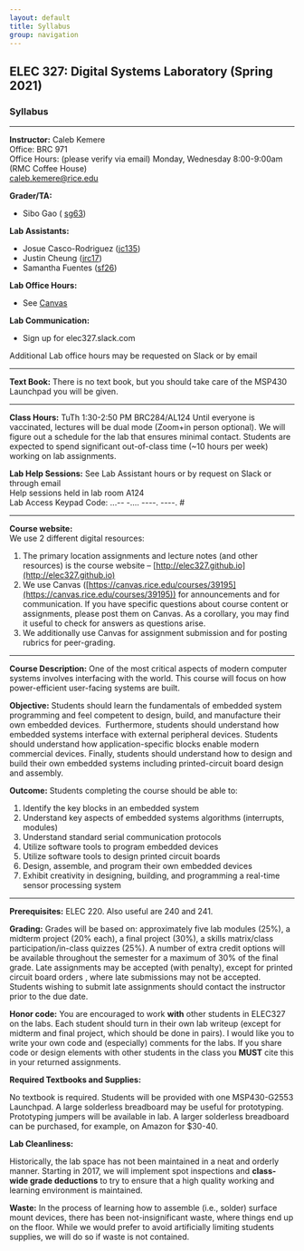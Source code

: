 ```yaml
---
layout: default
title: Syllabus
group: navigation
---
```


## ELEC 327: Digital Systems Laboratory (Spring 2021)

### Syllabus

***

**Instructor:**
Caleb Kemere  
Office: BRC 971  
Office Hours: (please verify via email) Monday, Wednesday 8:00-9:00am (RMC Coffee House)  
caleb.kemere@rice.edu

**Grader/TA:**
  - Sibo Gao ( [sg63](mailto:sg63@rice.edu))

**Lab Assistants:**
  - Josue Casco-Rodriguez ([jc135](mailto:jc135@rice.edu))
  - Justin Cheung ([jrc17](mailto:jrc17@rice.edu))
  - Samantha Fuentes ([sf26](mailto:sf26@rice.edu))

**Lab Office Hours:**
  - See [Canvas](https://canvas.rice.edu/courses/39195)
  
 **Lab Communication:**
  - Sign up for elec327.slack.com

Additional Lab office hours may be requested on Slack or by email

---
**Text Book:** There is no text book, but you should take care of the MSP430 Launchpad you will be given.

---

**Class Hours:** TuTh 1:30-2:50 PM BRC284/AL124
Until everyone is vaccinated, lectures will be dual mode (Zoom+in person optional). We will figure out a schedule for the lab
that ensures minimal contact. Students are expected to spend significant out-of-class time (~10 hours
per week) working on lab assignments.

**Lab Help Sessions:** See Lab Assistant hours or by request on Slack or through email  
Help sessions held in lab room A124                                                                                     
Lab Access Keypad Code: ...-- -.... ----. ----. #

---

**Course website:**  
We use 2 different digital resources:

1. The primary location assignments and lecture notes (and other resources) is the course
website – [http://elec327.github.io](http://elec327.github.io)
2. We use Canvas ([https://canvas.rice.edu/courses/39195](https://canvas.rice.edu/courses/39195))
for announcements and for communication. If you have specific questions about course content or
assignments, please post them on Canvas. As a corollary, you may find it useful to check for
answers as questions arise.
3. We additionally use Canvas for assignment submission and for posting rubrics for peer-grading.

---

**Course Description:** One of the most critical aspects of modern computer systems involves
interfacing with the world. This course will focus on how power-efficient user-facing systems
are built.

**Objective:** Students should learn the fundamentals of embedded system programming and feel
competent to design, build, and manufacture their own embedded devices. &nbsp;Furthermore,
students should understand how embedded systems interface with external peripheral devices.
Students should understand how application-specific blocks enable modern commercial devices.
Finally, students should understand how to design and build their own embedded systems
including printed-circuit board design and assembly.

**Outcome:** Students completing the course should be able to:

1. Identify the key blocks in an embedded system
2. Understand key aspects of embedded systems algorithms (interrupts, modules)
3. Understand standard serial communication protocols
4. Utilize software tools to program embedded devices
5. Utilize software tools to design printed circuit boards
6. Design, assemble, and program their own embedded devices
7. Exhibit creativity in designing, building, and programming a real-time sensor processing system

---

**Prerequisites:** ELEC 220. Also useful are 240 and 241.

**Grading:** Grades will be based on: approximately five lab modules (25%), a
midterm project (20% each), a final project (30%), a skills matrix/class participation/in-class
quizzes (25%). A number of extra credit options will be available throughout
the semester for a maximum of 30% of the final grade. Late
assignments may be accepted (with penalty), except for printed circuit board
orders , where late submissions may not be accepted. Students wishing to submit
late assignments should contact the instructor prior to the due date.

**Honor code:**  You are encouraged to work **with** other students in ELEC327 on the labs. Each
student should turn in their own lab writeup (except for midterm and final project, which
should be done in pairs). I would like you to write your own code and (especially) comments for
the labs. If you share code or design elements with other students in the class you **MUST** cite
this in your returned assignments.

**Required Textbooks and Supplies:**

No textbook is required. Students will be provided with one MSP430-G2553
Launchpad. A large solderless breadboard may be useful for prototyping. Prototyping jumpers 
will be available in lab. A larger solderless breadboard can be purchased,
for example, on Amazon for $30-40.

**Lab Cleanliness:**

Historically, the lab space has not been maintained in a neat and orderly manner.
Starting in 2017, we will implement spot inspections and **class-wide grade
deductions** to try to ensure that a high quality working and learning environment
is maintained.

**Waste:** In the process of learning how to assemble (i.e., solder) surface mount devices,
there has been not-insignificant waste, where things end up on the floor. While
we would prefer to avoid artificially limiting students supplies, we will do so
if waste is not contained.
